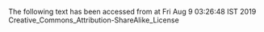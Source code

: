 The following text has been accessed from at Fri Aug 9 03:26:48 IST 2019
Creative_Commons_Attribution-ShareAlike_License
